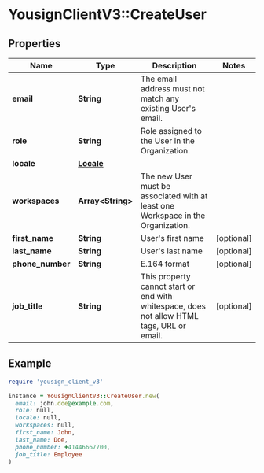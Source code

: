 # YousignClientV3::CreateUser

## Properties

| Name | Type | Description | Notes |
| ---- | ---- | ----------- | ----- |
| **email** | **String** | The email address must not match any existing User&#39;s email.  |  |
| **role** | **String** | Role assigned to the User in the Organization.  |  |
| **locale** | [**Locale**](Locale.md) |  |  |
| **workspaces** | **Array&lt;String&gt;** | The new User must be associated with at least one Workspace in the Organization.  |  |
| **first_name** | **String** | User&#39;s first name | [optional] |
| **last_name** | **String** | User&#39;s last name | [optional] |
| **phone_number** | **String** | E.164 format | [optional] |
| **job_title** | **String** | This property cannot start or end with whitespace, does not allow HTML tags, URL or email.  | [optional] |

## Example

```ruby
require 'yousign_client_v3'

instance = YousignClientV3::CreateUser.new(
  email: john.doe@example.com,
  role: null,
  locale: null,
  workspaces: null,
  first_name: John,
  last_name: Doe,
  phone_number: +41446667700,
  job_title: Employee
)
```

